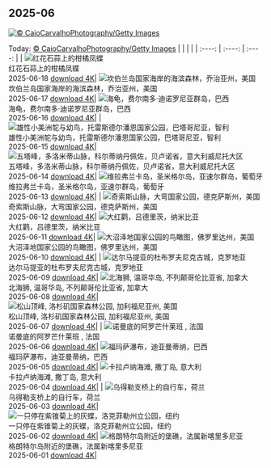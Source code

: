 ## 2025-06
[![© CaioCarvalhoPhotography/Getty Images](https://cn.bing.com/th?id=OHR.WinterBegins_ZH-CN7638411804_1920x1200.jpg&w=1000)](https://cn.bing.com/th?id=OHR.WinterBegins_ZH-CN7638411804_1920x1200.jpg&pid=hp&w=3840&h=2160&rs=1&c=4)

Today: [© CaioCarvalhoPhotography/Getty Images](https://cn.bing.com/th?id=OHR.WinterBegins_ZH-CN7638411804_1920x1200.jpg&pid=hp&w=3840&h=2160&rs=1&c=4)
  |      |      |      |
| :----: | :----: | :----: |
| ![红花石蒜上的柑橘凤蝶](https://cn.bing.com/th?id=OHR.AsianSwallowtail_ZH-CN7442263508_1920x1200.jpg&pid=hp&w=384&h=216&rs=1&c=4) <br/> 红花石蒜上的柑橘凤蝶 <br/> 2025-06-18  [download 4K](https://cn.bing.com/th?id=OHR.AsianSwallowtail_ZH-CN7442263508_1920x1200.jpg&pid=hp&w=3840&h=2160&rs=1&c=4)| ![坎伯兰岛国家海岸的海滨森林，乔治亚州，美国](https://cn.bing.com/th?id=OHR.CumberlandOaks_ZH-CN7265906780_1920x1200.jpg&pid=hp&w=384&h=216&rs=1&c=4) <br/> 坎伯兰岛国家海岸的海滨森林，乔治亚州，美国 <br/> 2025-06-17  [download 4K](https://cn.bing.com/th?id=OHR.CumberlandOaks_ZH-CN7265906780_1920x1200.jpg&pid=hp&w=3840&h=2160&rs=1&c=4)| ![海龟，费尔南多·迪诺罗尼亚群岛，巴西](https://cn.bing.com/th?id=OHR.SeaTurtleBrazil_ZH-CN6907161064_1920x1200.jpg&pid=hp&w=384&h=216&rs=1&c=4) <br/> 海龟，费尔南多·迪诺罗尼亚群岛，巴西 <br/> 2025-06-16  [download 4K](https://cn.bing.com/th?id=OHR.SeaTurtleBrazil_ZH-CN6907161064_1920x1200.jpg&pid=hp&w=3840&h=2160&rs=1&c=4)|
| ![雄性小美洲鸵与幼鸟，托雷斯德尔潘恩国家公园，巴塔哥尼亚，智利](https://cn.bing.com/th?id=OHR.RheaDad_ZH-CN6706868651_1920x1200.jpg&pid=hp&w=384&h=216&rs=1&c=4) <br/> 雄性小美洲鸵与幼鸟，托雷斯德尔潘恩国家公园，巴塔哥尼亚，智利 <br/> 2025-06-15  [download 4K](https://cn.bing.com/th?id=OHR.RheaDad_ZH-CN6706868651_1920x1200.jpg&pid=hp&w=3840&h=2160&rs=1&c=4)| ![五塔峰，多洛米蒂山脉，科尔蒂纳丹佩佐，贝卢诺省，意大利威尼托大区](https://cn.bing.com/th?id=OHR.DolomitiEstate_ZH-CN6501271709_1920x1200.jpg&pid=hp&w=384&h=216&rs=1&c=4) <br/> 五塔峰，多洛米蒂山脉，科尔蒂纳丹佩佐，贝卢诺省，意大利威尼托大区 <br/> 2025-06-14  [download 4K](https://cn.bing.com/th?id=OHR.DolomitiEstate_ZH-CN6501271709_1920x1200.jpg&pid=hp&w=3840&h=2160&rs=1&c=4)| ![维拉弗兰卡岛，圣米格尔岛，亚速尔群岛，葡萄牙](https://cn.bing.com/th?id=OHR.SanMiguelAzores_ZH-CN2511982585_1920x1200.jpg&pid=hp&w=384&h=216&rs=1&c=4) <br/> 维拉弗兰卡岛，圣米格尔岛，亚速尔群岛，葡萄牙 <br/> 2025-06-13  [download 4K](https://cn.bing.com/th?id=OHR.SanMiguelAzores_ZH-CN2511982585_1920x1200.jpg&pid=hp&w=3840&h=2160&rs=1&c=4)|
| ![奇索斯山脉，大弯国家公园，德克萨斯州，美国](https://cn.bing.com/th?id=OHR.BigBendChisos_ZH-CN3794880768_1920x1200.jpg&pid=hp&w=384&h=216&rs=1&c=4) <br/> 奇索斯山脉，大弯国家公园，德克萨斯州，美国 <br/> 2025-06-12  [download 4K](https://cn.bing.com/th?id=OHR.BigBendChisos_ZH-CN3794880768_1920x1200.jpg&pid=hp&w=3840&h=2160&rs=1&c=4)| ![大红鹳，吕德里茨，纳米比亚](https://cn.bing.com/th?id=OHR.FlamingosNamibia_ZH-CN3639748956_1920x1200.jpg&pid=hp&w=384&h=216&rs=1&c=4) <br/> 大红鹳，吕德里茨，纳米比亚 <br/> 2025-06-11  [download 4K](https://cn.bing.com/th?id=OHR.FlamingosNamibia_ZH-CN3639748956_1920x1200.jpg&pid=hp&w=3840&h=2160&rs=1&c=4)| ![大沼泽地国家公园的鸟瞰图，佛罗里达州，美国](https://cn.bing.com/th?id=OHR.AerialEverglades_ZH-CN3388982881_1920x1200.jpg&pid=hp&w=384&h=216&rs=1&c=4) <br/> 大沼泽地国家公园的鸟瞰图，佛罗里达州，美国 <br/> 2025-06-10  [download 4K](https://cn.bing.com/th?id=OHR.AerialEverglades_ZH-CN3388982881_1920x1200.jpg&pid=hp&w=3840&h=2160&rs=1&c=4)|
| ![达尔马提亚的杜布罗夫尼克古城，克罗地亚](https://cn.bing.com/th?id=OHR.DubrovnikTwilight_ZH-CN2981648854_1920x1200.jpg&pid=hp&w=384&h=216&rs=1&c=4) <br/> 达尔马提亚的杜布罗夫尼克古城，克罗地亚 <br/> 2025-06-09  [download 4K](https://cn.bing.com/th?id=OHR.DubrovnikTwilight_ZH-CN2981648854_1920x1200.jpg&pid=hp&w=3840&h=2160&rs=1&c=4)| ![北海狮, 温哥华岛, 不列颠哥伦比亚省, 加拿大](https://cn.bing.com/th?id=OHR.StellarSeaLions_ZH-CN2859514359_1920x1200.jpg&pid=hp&w=384&h=216&rs=1&c=4) <br/> 北海狮, 温哥华岛, 不列颠哥伦比亚省, 加拿大 <br/> 2025-06-08  [download 4K](https://cn.bing.com/th?id=OHR.StellarSeaLions_ZH-CN2859514359_1920x1200.jpg&pid=hp&w=3840&h=2160&rs=1&c=4)| ![松山顶峰, 洛杉矶国家森林公园, 加利福尼亚州, 美国](https://cn.bing.com/th?id=OHR.PacificCrestTrail_ZH-CN9582395021_1920x1200.jpg&pid=hp&w=384&h=216&rs=1&c=4) <br/> 松山顶峰, 洛杉矶国家森林公园, 加利福尼亚州, 美国 <br/> 2025-06-07  [download 4K](https://cn.bing.com/th?id=OHR.PacificCrestTrail_ZH-CN9582395021_1920x1200.jpg&pid=hp&w=3840&h=2160&rs=1&c=4)|
| ![诺曼底的阿罗芒什莱班 , 法国](https://cn.bing.com/th?id=OHR.NormandyBeach_ZH-CN9312381737_1920x1200.jpg&pid=hp&w=384&h=216&rs=1&c=4) <br/> 诺曼底的阿罗芒什莱班 , 法国 <br/> 2025-06-06  [download 4K](https://cn.bing.com/th?id=OHR.NormandyBeach_ZH-CN9312381737_1920x1200.jpg&pid=hp&w=3840&h=2160&rs=1&c=4)| ![福玛萨瀑布，迪亚曼蒂纳，巴西](https://cn.bing.com/th?id=OHR.FumacinhaBahia_ZH-CN9190616593_1920x1200.jpg&pid=hp&w=384&h=216&rs=1&c=4) <br/> 福玛萨瀑布，迪亚曼蒂纳，巴西 <br/> 2025-06-05  [download 4K](https://cn.bing.com/th?id=OHR.FumacinhaBahia_ZH-CN9190616593_1920x1200.jpg&pid=hp&w=3840&h=2160&rs=1&c=4)| ![卡拉卢纳海滩, 撒丁岛, 意大利](https://cn.bing.com/th?id=OHR.CalaLuna_ZH-CN8174946414_1920x1200.jpg&pid=hp&w=384&h=216&rs=1&c=4) <br/> 卡拉卢纳海滩, 撒丁岛, 意大利 <br/> 2025-06-04  [download 4K](https://cn.bing.com/th?id=OHR.CalaLuna_ZH-CN8174946414_1920x1200.jpg&pid=hp&w=3840&h=2160&rs=1&c=4)|
| ![乌得勒支桥上的自行车，荷兰](https://cn.bing.com/th?id=OHR.BicyclesUtrecht_ZH-CN8016028978_1920x1200.jpg&pid=hp&w=384&h=216&rs=1&c=4) <br/> 乌得勒支桥上的自行车，荷兰 <br/> 2025-06-03  [download 4K](https://cn.bing.com/th?id=OHR.BicyclesUtrecht_ZH-CN8016028978_1920x1200.jpg&pid=hp&w=3840&h=2160&rs=1&c=4)| ![一只停在紫锥菊上的灰蝶，洛克菲勒州立公园，纽约](https://cn.bing.com/th?id=OHR.EchinaceaButterfly_ZH-CN7877489878_1920x1200.jpg&pid=hp&w=384&h=216&rs=1&c=4) <br/> 一只停在紫锥菊上的灰蝶，洛克菲勒州立公园，纽约 <br/> 2025-06-02  [download 4K](https://cn.bing.com/th?id=OHR.EchinaceaButterfly_ZH-CN7877489878_1920x1200.jpg&pid=hp&w=3840&h=2160&rs=1&c=4)| ![格朗特尔岛附近的堡礁，法属新喀里多尼亚](https://cn.bing.com/th?id=OHR.GrandeTerreReef_ZH-CN7463701309_1920x1200.jpg&pid=hp&w=384&h=216&rs=1&c=4) <br/> 格朗特尔岛附近的堡礁，法属新喀里多尼亚 <br/> 2025-06-01  [download 4K](https://cn.bing.com/th?id=OHR.GrandeTerreReef_ZH-CN7463701309_1920x1200.jpg&pid=hp&w=3840&h=2160&rs=1&c=4)|

